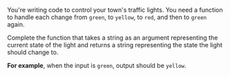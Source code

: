 You're writing code to control your town's traffic lights. You need a function to handle each change from ```green```, to ```yellow```, to ```red```, and then to ```green``` again.

Complete the function that takes a string as an argument representing the current state of the light and returns a string representing the state the light should change to.

**For example**, when the input is ```green```, output should be ```yellow```.